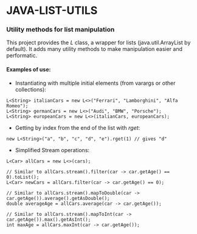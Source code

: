 # JAVA-LIST-UTILS
### Utility methods for list manipulation


This project provides the <i>L</i> class, a wrapper for lists (java.util.ArrayList by default).
It adds many utility methods to make manipulation easier and performatic.

#### Examples of use:
- Instantiating with multiple initial elements (from varargs or other collections):

```
L<String> italianCars = new L<>("Ferrari", "Lamborghini", "Alfa Romeo");
L<String> germanCars = new L<>("Audi", "BMW", "Porsche");
L<String> europeanCars = new L<>(italianCars, europeanCars);
```

- Getting by index from the end of the list with <i>rget</i>:

```
new L<String>("a", "b", "c", "d", "e").rget(1) // gives "d"
```

- Simplified Stream operations:

```
L<Car> allCars = new L<>(cars);

// Similar to allCars.stream().filter(car -> car.getAge() == 0).toList();
L<Car> newCars = allCars.filter(car -> car.getAge() == 0);

// Similar to allCars.stream().mapToDouble(car -> car.getAge()).average().getAsDouble();
double averageAge = allCars.average(car -> car.getAge());

// Similar to allCars.stream().mapToInt(car -> car.getAge()).max().getAsInt();
int maxAge = allCars.maxInt(car -> car.getAge());
```
